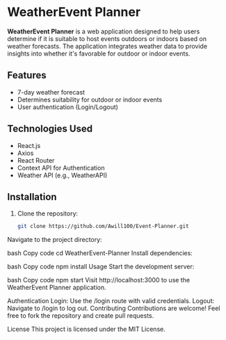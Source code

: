 # WeatherEvent Planner

**WeatherEvent Planner** is a web application designed to help users determine if it is suitable to host events outdoors or indoors based on weather forecasts. The application integrates weather data to provide insights into whether it's favorable for outdoor or indoor events.

## Features

- 7-day weather forecast
- Determines suitability for outdoor or indoor events
- User authentication (Login/Logout)

## Technologies Used

- React.js
- Axios
- React Router
- Context API for Authentication
- Weather API (e.g., WeatherAPI)

## Installation

1. Clone the repository:
   ```bash
   git clone https://github.com/Awill100/Event-Planner.git
Navigate to the project directory:

bash
Copy code
cd WeatherEvent-Planner
Install dependencies:

bash
Copy code
npm install
Usage
Start the development server:

bash
Copy code
npm start
Visit http://localhost:3000 to use the WeatherEvent Planner application.

Authentication
Login: Use the /login route with valid credentials.
Logout: Navigate to /login to log out.
Contributing
Contributions are welcome! Feel free to fork the repository and create pull requests.

License
This project is licensed under the MIT License.
